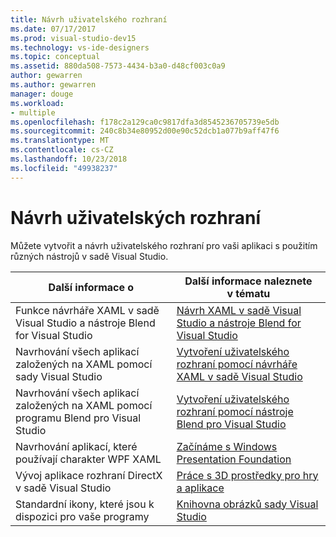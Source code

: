 ```yaml
---
title: Návrh uživatelského rozhraní
ms.date: 07/17/2017
ms.prod: visual-studio-dev15
ms.technology: vs-ide-designers
ms.topic: conceptual
ms.assetid: 880da508-7573-4434-b3a0-d48cf003c0a9
author: gewarren
ms.author: gewarren
manager: douge
ms.workload:
- multiple
ms.openlocfilehash: f178c2a129ca0c9817dfa3d8545236705739e5db
ms.sourcegitcommit: 240c8b34e80952d00e90c52dcb1a077b9aff47f6
ms.translationtype: MT
ms.contentlocale: cs-CZ
ms.lasthandoff: 10/23/2018
ms.locfileid: "49938237"
---
```

# <a name="design-user-interfaces"></a>Návrh uživatelských rozhraní

Můžete vytvořit a návrh uživatelského rozhraní pro vaši aplikaci s použitím různých nástrojů v sadě Visual Studio.

|Další informace o|Další informace naleznete v tématu|
| - |---------|
| Funkce návrháře XAML v sadě Visual Studio a nástroje Blend for Visual Studio | [Návrh XAML v sadě Visual Studio a nástroje Blend for Visual Studio](../designers/designing-xaml-in-visual-studio.md) |
| Navrhování všech aplikací založených na XAML pomocí sady Visual Studio|[Vytvoření uživatelského rozhraní pomocí návrháře XAML v sadě Visual Studio](creating-a-ui-by-using-xaml-designer-in-visual-studio.md) |
| Navrhování všech aplikací založených na XAML pomocí programu Blend pro Visual Studio | [Vytvoření uživatelského rozhraní pomocí nástroje Blend pro Visual Studio](creating-a-ui-by-using-blend-for-visual-studio.md) |
|Navrhování aplikací, které používají charakter WPF XAML | [Začínáme s Windows Presentation Foundation](../designers/getting-started-with-wpf.md) |
| Vývoj aplikace rozhraní DirectX v sadě Visual Studio | [Práce s 3D prostředky pro hry a aplikace](../designers/working-with-3-d-assets-for-games-and-apps.md) |
| Standardní ikony, které jsou k dispozici pro vaše programy | [Knihovna obrázků sady Visual Studio](../designers/the-visual-studio-image-library.md) |
